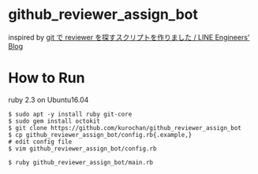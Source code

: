 github_reviewer_assign_bot
========

inspired by [git で reviewer を探すスクリプトを作りました / LINE Engineers' Blog](http://developers.linecorp.com/blog/ja/?p=3832)

# How to Run
ruby 2.3 on Ubuntu16.04 

```
$ sudo apt -y install ruby git-core
$ sudo gem install octokit
$ git clone https://github.com/kurochan/github_reviewer_assign_bot
$ cp github_reviewer_assign_bot/config.rb{.example,}
# edit config file
$ vim github_reviewer_assign_bot/config.rb

$ ruby github_reviewer_assign_bot/main.rb
```
